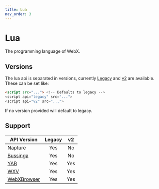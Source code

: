 ```yaml
---
title: Lua
nav_order: 3
---
```

# Lua
The programming language of WebX.

## Versions
The lua api is separated in versions, currently [Legacy](legacy/index.md) and [v2](v2/index.md) are available.\
These can be set like:
```html
<script src="..."> <!-- Defaults to legacy -->
<script api="legacy" src="...">
<script api="v2" src="...">
```
If no version provided will default to legacy.

## Support

| API Version                         | Legacy | v2  |
| ----------------------------------- | :----: | :-: |
| [Napture](../browsers/napture.md)   | Yes    | No  |
| [Bussinga](../browsers/bussinga.md) | Yes    | No  |
| [YAB](../browsers/yab.md)           | Yes    | Yes |
| [WXV](../browsers/wxv.md)           | Yes    | Yes |
| [WebXBrowser](../browsers/wxb.md)   | Yes    | Yes |